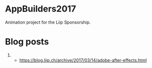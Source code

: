 # AppBuilders2017
Animation project for the Liip Sponsorship.

# Blog posts

1. - https://blog.liip.ch/archive/2017/03/14/adobe-after-effects.html

